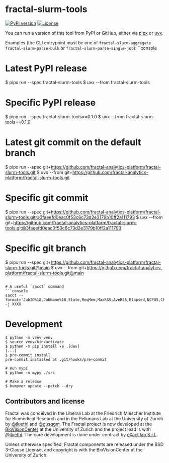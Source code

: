 # fractal-slurm-tools

[![PyPI version](https://img.shields.io/pypi/v/fractal-slurm-tools?color=gree)](https://pypi.org/project/fractal-slurm-tools/)
[![License](https://img.shields.io/badge/License-BSD_3--Clause-blue.svg)](https://opensource.org/licenses/BSD-3-Clause)


You can run a version of this tool from PyPI or GitHub, either via
[pipx](https://pipx.pypa.io/stable/examples/#pipx-run-examples) or
[uvx](https://docs.astral.sh/uv/guides/tools).

Examples (the CLI entrypoint <entrypoint> must be one of `fractal-slurm-aggregate` `fractal-slurm-parse-bulk` or `fractal-slurm-parse-single-job`):
``console
# Latest PyPI release
$ pipx run --spec fractal-slurm-tools <entrypoint>
$ uvx --from fractal-slurm-tools <entrypoint>

# Specific PyPI release
$ pipx run --spec fractal-slurm-tools==0.1.0 <entrypoint>
$ uvx --from fractal-slurm-tools==0.1.0 <entrypoint>

# Latest git commit on the default branch
$ pipx run --spec git+https://github.com/fractal-analytics-platform/fractal-slurm-tools.git <entrypoint>
$ uvx --from git+https://github.com/fractal-analytics-platform/fractal-slurm-tools.git <entrypoint>

# Specific git commit
$ pipx run --spec git+https://github.com/fractal-analytics-platform/fractal-slurm-tools.git@3faeefd0eac0f53c6c73d2e3179b10ff2a111793 <entrypoint>
$ uvx --from git+https://github.com/fractal-analytics-platform/fractal-slurm-tools.git@3faeefd0eac0f53c6c73d2e3179b10ff2a111793 <entrypoint>

# Specific git branch
$ pipx run --spec git+https://github.com/fractal-analytics-platform/fractal-slurm-tools.git@main <entrypoint>
$ uvx --from git+https://github.com/fractal-analytics-platform/fractal-slurm-tools.git@main <entrypoint>
```

# A useful `sacct` command
```console
sacct --format='JobID%18,JobName%18,State,ReqMem,MaxRSS,AveRSS,Elapsed,NCPUS,CPUTimeRaw,MaxDiskRead,MaxDiskWrite' -j XXXX
```

# Development

```console
$ python -m venv venv
$ source venv/bin/activate
$ python -m pip install -e .[dev]
[...]
$ pre-commit install
pre-commit installed at .git/hooks/pre-commit

# Run mypi
$ python -m mypy ./src

# Make a release
$ bumpver update --patch --dry
```


## Contributors and license

Fractal was conceived in the Liberali Lab at the Friedrich Miescher Institute for Biomedical Research and in the Pelkmans Lab at the University of Zurich by [@jluethi](https://github.com/jluethi) and [@gusqgm](https://github.com/gusqgm). The Fractal project is now developed at the [BioVisionCenter](https://www.biovisioncenter.uzh.ch/en.html) at the University of Zurich and the project lead is with [@jluethi](https://github.com/jluethi). The core development is done under contract by [eXact lab S.r.l.](https://www.exact-lab.it).

Unless otherwise specified, Fractal components are released under the BSD 3-Clause License, and copyright is with the BioVisionCenter at the University of Zurich.
